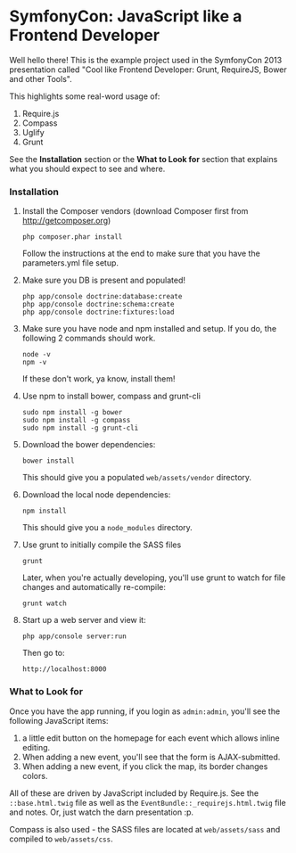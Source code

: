 SymfonyCon: JavaScript like a Frontend Developer
================================================

Well hello there! This is the example project used in the SymfonyCon 2013
presentation called "Cool like Frontend Developer: Grunt, RequireJS, Bower and other Tools".

This highlights some real-word usage of:

1. Require.js
1. Compass
1. Uglify
1. Grunt

See the **Installation** section or the **What to Look for** section that
explains what you should expect to see and where.

### Installation

1. Install the Composer vendors (download Composer first from http://getcomposer.org)

    ```
    php composer.phar install
    ```

    Follow the instructions at the end to make sure that you have the parameters.yml
    file setup.

1. Make sure you DB is present and populated!

    ```
    php app/console doctrine:database:create
    php app/console doctrine:schema:create
    php app/console doctrine:fixtures:load
    ```

1. Make sure you have node and npm installed and setup. If you do, the following
2 commands should work.

    ```
    node -v
    npm -v
    ```

    If these don't work, ya know, install them!

1. Use npm to install bower, compass and grunt-cli

    ```
    sudo npm install -g bower
    sudo npm install -g compass
    sudo npm install -g grunt-cli
    ```

1. Download the bower dependencies:

    ```
    bower install
    ```

    This should give you a populated `web/assets/vendor` directory.

1. Download the local node dependencies:

    ```
    npm install
    ```

    This should give you a `node_modules` directory.

1. Use grunt to initially compile the SASS files

    ```
    grunt
    ```

    Later, when you're actually developing, you'll use grunt to watch for file
    changes and automatically re-compile:

    ```
    grunt watch
    ```

1. Start up a web server and view it:

    ```
    php app/console server:run
    ```

    Then go to:

    ```
    http://localhost:8000
    ```

### What to Look for

Once you have the app running, if you login as `admin:admin`, you'll see
the following JavaScript items:

1. a little edit button on the homepage for each event which allows inline editing.
1. When adding a new event, you'll see that the form is AJAX-submitted.
1. When adding a new event, if you click the map, its border changes colors.

All of these are driven by JavaScript included by Require.js. See the `::base.html.twig`
file as well as the `EventBundle::_requirejs.html.twig` file and notes.
Or, just watch the darn presentation :p.

Compass is also used - the SASS files are located at `web/assets/sass` and
compiled to `web/assets/css`.